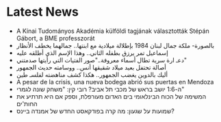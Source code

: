# Latest News
-  A Kínai Tudományos Akadémia külföldi tagjának választották Stépán Gábort, a BME professzorát
-  بالصورة- ملكة جمال لبنان 1984 بإطلالة ميلادية مع ابنتها.. جمالهما يخطف الأنظار
-  إسماعيل تمر يرزق بطفله الثاني.. وهذا الإسم الذي أطلقه عليه
-  دعـ ارة سرية تطال أسماء معروفة.."صور الفتيات التي رأيتها صدمتني"
-  أصالة تحتفل بعيد ميلاد شقيقها أنس.. ووسامته حديث الجمهور
-  أليك بالدوين يغضب الجمهور.. هكذا كشف مناهضته لفلسـ طين
-  A pesar de la crisis, una nueva bodega abrió sus puertas en Mendoza
-  ה-1:6 יושב בראש של מכבי תל אביב? רובי קין: "משחק שונה לגמרי"
-  המשימה של הכוח הבינלאומי בים האדום מעורפלת, וספק אם היא תרתיע את החות'ים
-  שמועות על שגעון: מה קרה בפודקאסט החדש של אמנדה ביינס?
